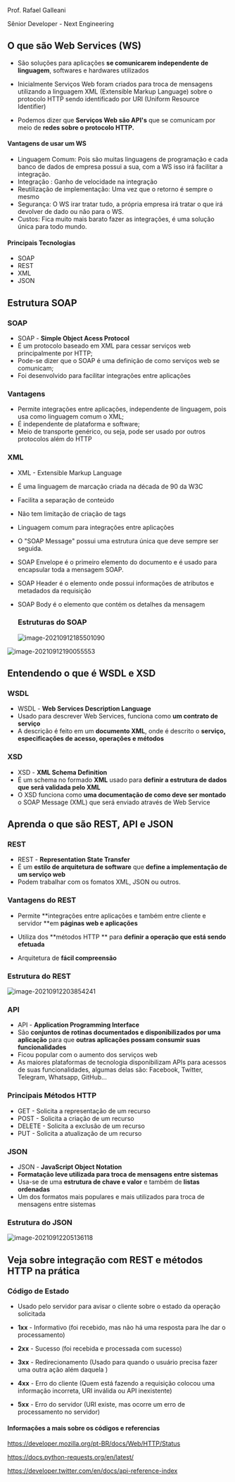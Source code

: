Prof. Rafael Galleani

Sênior Developer - Next Engineering



## O que são Web Services (WS)

* São soluções para aplicações **se comunicarem independente de linguagem**, softwares e hardwares utilizados
* Inicialmente Serviços Web foram criados para troca de mensagens utilizando a linguagem XML (Extensible Markup Language) sobre o protocolo HTTP sendo identificado por URI (Uniform Resource Identifier)

* Podemos dizer que **Serviços Web são API's** que se comunicam por meio de **redes sobre o protocolo HTTP.**



#### Vantagens de usar um WS

* Linguagem Comum: Pois são muitas linguagens de programação e cada banco de dados de empresa possui a sua, com a WS isso irá facilitar a integração.
* Integração : Ganho de velocidade na integração
* Reutilização de implementação: Uma vez que o retorno é sempre o mesmo
* Segurança: O WS irar tratar tudo, a própria empresa irá tratar o que irá devolver de dado ou não para o WS.
* Custos: Fica muito mais barato fazer as integrações, é uma solução única para todo mundo.



#### Principais Tecnologias

* SOAP
* REST
* XML
* JSON





## Estrutura SOAP

###  	SOAP

* SOAP - **Simple Object Acess Protocol**
* É um protocolo baseado em XML para cessar serviços web principalmente por HTTP;
* Pode-se dizer que o SOAP é uma definição de como serviços web se comunicam;
* Foi desenvolvido para facilitar integrações entre aplicações



### Vantagens

* Permite integrações entre aplicações, independente de linguagem, pois usa como linguagem comum o XML;
* É independente de plataforma e software;
* Meio de transporte genérico, ou seja, pode ser usado por outros protocolos além do HTTP



### XML

* XML - Extensible Markup Language
* É uma linguagem de marcação criada na década de 90 da W3C
* Facilita a separação de conteúdo
* Não tem limitação de criação de tags
* Linguagem comum para integrações entre aplicações



* O "SOAP Message" possui uma estrutura única que deve sempre ser seguida.

* SOAP Envelope é o primeiro elemento do documento e é usado para encapsular toda a mensagem SOAP.

* SOAP Header é o elemento onde possui informações de atributos e metadados da requisição

* SOAP Body é o elemento que contém os detalhes da mensagem

  ### Estruturas do SOAP

  ![image-20210912185501090](C:\Users\Tiago\AppData\Roaming\Typora\typora-user-images\image-20210912185501090.png)



![image-20210912190055553](C:\Users\Tiago\AppData\Roaming\Typora\typora-user-images\image-20210912190055553.png)





## Entendendo o que é WSDL e XSD

### WSDL

* WSDL - **Web Services Description Language**
* Usado para descrever Web Services, funciona como **um contrato de serviço**
* A descrição é feito em um **documento XML**, onde é descrito o **serviço, especificações de acesso, operações e métodos**

### XSD

* XSD - **XML Schema Definition**
* É um schema no formado **XML** usado para **definir a estrutura de dados que será validada pelo XML**
* O XSD funciona como **uma documentação de como deve ser montado** o SOAP Message (XML) que será enviado através de Web Service



## Aprenda o que são REST, API e JSON

### REST

* REST - **Representation State Transfer**
* É um **estilo de arquitetura de software** que **define a implementação de um serviço web**
* Podem trabalhar com os fomatos XML, JSON  ou outros.



### Vantagens do REST

* Permite **integrações entre aplicações e também entre cliente e servidor **em **páginas web e aplicações**

* Utiliza dos **métodos HTTP ** para **definir a operação que está sendo efetuada**

* Arquitetura de **fácil compreensão** 

  

### Estrutura do REST

![image-20210912203854241](C:\Users\Tiago\AppData\Roaming\Typora\typora-user-images\image-20210912203854241.png)



### API

* API - **Application Programming Interface**
* São **conjuntos de rotinas documentados e disponibilizados por uma aplicação** para que **outras aplicações possam consumir suas funcionalidades**
* Ficou popular com o aumento dos serviços web
* As maiores plataformas de tecnologia disponibilizam APIs para acessos de suas funcionalidades, algumas delas são: Facebook, Twitter, Telegram, Whatsapp, GitHub...



### Principais Métodos HTTP

* GET - Solicita a representação de um recurso
* POST - Solicita a criação de um recurso
* DELETE - Solicita a exclusão de um recurso
* PUT - Solicita a atualização de um recurso



### JSON

* JSON - **JavaScript Object Notation**
* **Formatação leve utilizada para troca de mensagens entre sistemas**
* Usa-se de uma **estrutura de chave e valor** e também de **listas ordenadas**
* Um dos formatos mais populares e mais utilizados para troca de mensagens entre sistemas

### Estrutura do JSON

![image-20210912205136118](C:\Users\Tiago\AppData\Roaming\Typora\typora-user-images\image-20210912205136118.png)







## Veja sobre integração com REST e métodos HTTP na prática

### Código de Estado

* Usado pelo servidor para avisar o cliente sobre o estado da operação solicitada
* **1xx** - Informativo (foi recebido, mas não há uma resposta para lhe dar o processamento)

* **2xx** - Sucesso (foi recebida e processada com sucesso)

* **3xx** - Redirecionamento (Usado para quando o usuário precisa fazer uma outra ação além daquela )

* **4xx** - Erro do cliente (Quem está fazendo a requisição colocou uma informação incorreta, URI inválida ou API inexistente)

* **5xx** - Erro do servidor (URI existe, mas ocorre um erro de processamento no servidor)



#### Informações a mais sobre os códigos  e referencias

https://developer.mozilla.org/pt-BR/docs/Web/HTTP/Status

https://docs.python-requests.org/en/latest/

https://developer.twitter.com/en/docs/api-reference-index




